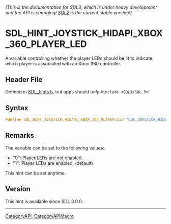 ###### (This is the documentation for SDL3, which is under heavy development and the API is changing! [SDL2](https://wiki.libsdl.org/SDL2/) is the current stable version!)
# SDL_HINT_JOYSTICK_HIDAPI_XBOX_360_PLAYER_LED

A variable controlling whether the player LEDs should be lit to indicate which player is associated with an Xbox 360 controller.

## Header File

Defined in [SDL_hints.h](https://github.com/libsdl-org/SDL/blob/main/include/SDL3/SDL_hints.h), but apps should _only_ `#include <SDL3/SDL.h>`!

## Syntax

```c
#define SDL_HINT_JOYSTICK_HIDAPI_XBOX_360_PLAYER_LED "SDL_JOYSTICK_HIDAPI_XBOX_360_PLAYER_LED"
```

## Remarks

The variable can be set to the following values:

- "0": Player LEDs are not enabled.
- "1": Player LEDs are enabled. (default)

This hint can be set anytime.

## Version

This hint is available since SDL 3.0.0.

----
[CategoryAPI](CategoryAPI), [CategoryAPIMacro](CategoryAPIMacro)

